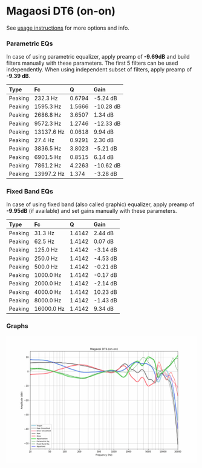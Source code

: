 # Magaosi DT6 (on-on)
See [usage instructions](https://github.com/jaakkopasanen/AutoEq#usage) for more options and info.

### Parametric EQs
In case of using parametric equalizer, apply preamp of **-9.69dB** and build filters manually
with these parameters. The first 5 filters can be used independently.
When using independent subset of filters, apply preamp of **-9.39 dB**.

| Type    | Fc         |      Q | Gain      |
|:--------|:-----------|:-------|:----------|
| Peaking | 232.3 Hz   | 0.6794 | -5.24 dB  |
| Peaking | 1595.3 Hz  | 1.5666 | -10.28 dB |
| Peaking | 2686.8 Hz  | 3.6507 | 1.34 dB   |
| Peaking | 9572.3 Hz  | 1.2746 | -12.33 dB |
| Peaking | 13137.6 Hz | 0.0618 | 9.94 dB   |
| Peaking | 27.4 Hz    | 0.9291 | 2.30 dB   |
| Peaking | 3836.5 Hz  | 3.8023 | -5.21 dB  |
| Peaking | 6901.5 Hz  | 0.8515 | 6.14 dB   |
| Peaking | 7861.2 Hz  | 4.2263 | -10.62 dB |
| Peaking | 13997.2 Hz | 1.374  | -3.28 dB  |

### Fixed Band EQs
In case of using fixed band (also called graphic) equalizer, apply preamp of **-9.95dB**
(if available) and set gains manually with these parameters.

| Type    | Fc         |      Q | Gain     |
|:--------|:-----------|:-------|:---------|
| Peaking | 31.3 Hz    | 1.4142 | 2.44 dB  |
| Peaking | 62.5 Hz    | 1.4142 | 0.07 dB  |
| Peaking | 125.0 Hz   | 1.4142 | -3.14 dB |
| Peaking | 250.0 Hz   | 1.4142 | -4.53 dB |
| Peaking | 500.0 Hz   | 1.4142 | -0.21 dB |
| Peaking | 1000.0 Hz  | 1.4142 | -0.17 dB |
| Peaking | 2000.0 Hz  | 1.4142 | -2.14 dB |
| Peaking | 4000.0 Hz  | 1.4142 | 10.23 dB |
| Peaking | 8000.0 Hz  | 1.4142 | -1.43 dB |
| Peaking | 16000.0 Hz | 1.4142 | 9.34 dB  |

### Graphs
![](./Magaosi%20DT6%20(on-on).png)
